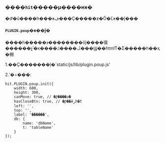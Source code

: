 ### ����`hit`�����µ����нӿ�

�Ժ�û����һ���ӿڣ���Ҫ�����ƶ�Ӧ�Ľӿ��ĵ���

#### `PLUGIN.poup`�ӿ��ĵ�

����һ�����϶��������õĵ����㣬������չʾ�κ����ݣ����ݿ���Ϣ��htmlƬ�Σ�����һ��ҳ�棩

1.��Ҫ�������ļ�`static/js/lib/plugin.poup.js'

2.ʹ�÷���:

	hit.PLUGIN.poup.init({
		width: 600,
		height: 300,
		canMove: true, // �Ƿ����϶�
		hasCloseBtn: true, // �Ƿ��йرհ�ť
		left: '',
		top: '',
		label: '������',
		db: {
			name: 'dbName',
			t: 'tableName'
		}
	});

